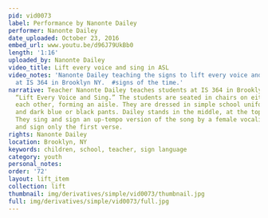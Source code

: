 ```yaml
---
pid: vid0073
label: Performance by Nanonte Dailey
performer: Nanonte Dailey
date_uploaded: October 23, 2016
embed_url: www.youtu.be/d96J79UkBb0
length: '1:16'
uploaded_by: Nanonte Dailey
video_title: Lift every voice and sing in ASL
video_notes: 'Nanonte Dailey teaching the signs to lift every voice and sing in ASL
  at IS 364 in Brooklyn NY.  #signs of the time.'
narrative: Teacher Nanonte Dailey teaches students at IS 364 in Brooklyn how to sign
  “Lift Every Voice and Sing.” The students are seated in chairs on either side of
  each other, forming an aisle. They are dressed in simple school uniforms--black  shirts
  and dark blue or black pants. Dailey stands in the middle, at the top of the aisle.
  They sing and sign an up-tempo version of the song by a female vocalist. They sing
  and sign only the first verse.
rights: Nanonte Dailey
location: Brooklyn, NY
keywords: children, school, teacher, sign language
category: youth
personal_notes: 
order: '72'
layout: lift_item
collection: lift
thumbnail: img/derivatives/simple/vid0073/thumbnail.jpg
full: img/derivatives/simple/vid0073/full.jpg
---
```


